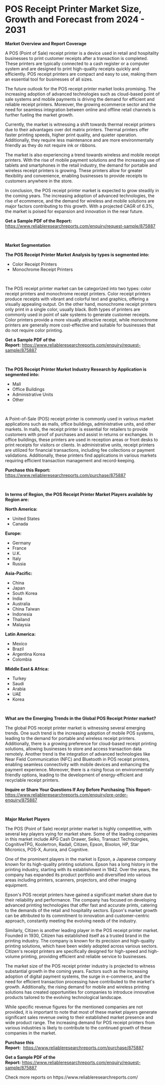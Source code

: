 <p><h1>POS Receipt Printer Market Size, Growth and Forecast from 2024 - 2031</h1></p><p><strong>Market Overview and Report Coverage</strong></p>
<p><p>A POS (Point of Sale) receipt printer is a device used in retail and hospitality businesses to print customer receipts after a transaction is completed. These printers are typically connected to a cash register or a computer system and are designed to print high-quality receipts quickly and efficiently. POS receipt printers are compact and easy to use, making them an essential tool for businesses of all sizes.</p><p>The future outlook for the POS receipt printer market looks promising. The increasing adoption of advanced technologies such as cloud-based point of sale systems and mobile payments is driving the demand for efficient and reliable receipt printers. Moreover, the growing ecommerce sector and the need for seamless integration between online and offline retail channels is further fueling the market growth.</p><p>Currently, the market is witnessing a shift towards thermal receipt printers due to their advantages over dot matrix printers. Thermal printers offer faster printing speeds, higher print quality, and quieter operation. Additionally, they require less maintenance and are more environmentally friendly as they do not require ink or ribbons.</p><p>The market is also experiencing a trend towards wireless and mobile receipt printers. With the rise of mobile payment solutions and the increasing use of tablets and smartphones in the retail industry, the demand for portable and wireless receipt printers is growing. These printers allow for greater flexibility and convenience, enabling businesses to provide receipts to customers anywhere in the store.</p><p>In conclusion, the POS receipt printer market is expected to grow steadily in the coming years. The increasing adoption of advanced technologies, the rise of ecommerce, and the demand for wireless and mobile solutions are major factors contributing to this growth. With a projected CAGR of 6.3%, the market is poised for expansion and innovation in the near future.</p></p>
<p><strong>Get a Sample PDF of the Report:</strong> <a href="https://www.reliableresearchreports.com/enquiry/request-sample/875887">https://www.reliableresearchreports.com/enquiry/request-sample/875887</a></p>
<p>&nbsp;</p>
<p><strong>Market Segmentation</strong></p>
<p><strong>The POS Receipt Printer Market Analysis by types is segmented into:</strong></p>
<p><ul><li>Color Receipt Printers</li><li>Monochrome Receipt Printers</li></ul></p>
<p>&nbsp;</p>
<p><p>The POS receipt printer market can be categorized into two types: color receipt printers and monochrome receipt printers. Color receipt printers produce receipts with vibrant and colorful text and graphics, offering a visually appealing output. On the other hand, monochrome receipt printers only print in a single color, usually black. Both types of printers are commonly used in point of sale systems to generate customer receipts. Color printers provide a more visually attractive receipt, while monochrome printers are generally more cost-effective and suitable for businesses that do not require color printing.</p></p>
<p><strong>Get a Sample PDF of the Report:</strong>&nbsp;<a href="https://www.reliableresearchreports.com/enquiry/request-sample/875887">https://www.reliableresearchreports.com/enquiry/request-sample/875887</a></p>
<p>&nbsp;</p>
<p><strong>The POS Receipt Printer Market Industry Research by Application is segmented into:</strong></p>
<p><ul><li>Mall</li><li>Office Buildings</li><li>Administrative Units</li><li>Other</li></ul></p>
<p>&nbsp;</p>
<p><p>A Point-of-Sale (POS) receipt printer is commonly used in various market applications such as malls, office buildings, administrative units, and other markets. In malls, the receipt printer is essential for retailers to provide customers with proof of purchases and assist in returns or exchanges. In office buildings, these printers are used in reception areas or front desks to print receipts for visitors or clients. In administrative units, receipt printers are utilized for financial transactions, including fee collections or payment validations. Additionally, these printers find applications in various markets requiring efficient transaction management and record-keeping.</p></p>
<p><strong>Purchase this Report:</strong>&nbsp; <a href="https://www.reliableresearchreports.com/purchase/875887">https://www.reliableresearchreports.com/purchase/875887</a></p>
<p>&nbsp;</p>
<p><strong>In terms of Region, the POS Receipt Printer Market Players available by Region are:</strong></p>
<p>
    <p> <strong> North America: </strong>
        <ul>
            <li>United States</li>
            <li>Canada</li>
        </ul>
        </p> 
    <p> <strong> Europe: </strong>
        <ul>
            <li>Germany</li>
            <li>France</li>
            <li>U.K.</li>
            <li>Italy</li>
            <li>Russia</li>
        </ul>
        </p> 
    <p> <strong> Asia-Pacific: </strong>
        <ul>
            <li>China</li>
            <li>Japan</li>
            <li>South Korea</li>
            <li>India</li>
            <li>Australia</li>
            <li>China Taiwan</li>
            <li>Indonesia</li>
            <li>Thailand</li>
            <li>Malaysia</li>
        </ul>
        </p> 
    <p> <strong> Latin America: </strong>
        <ul>
            <li>Mexico</li>
            <li>Brazil</li>
            <li>Argentina Korea</li>
            <li>Colombia</li>
        </ul>
        </p> 
    <p> <strong> Middle East & Africa: </strong>
        <ul>
            <li>Turkey</li>
            <li>Saudi</li>
            <li>Arabia</li>
            <li>UAE</li>
            <li>Korea</li>
        </ul>
    </p>
    </p>
<p>&nbsp;</p>
<p><strong>What are the Emerging Trends in the Global POS Receipt Printer market?</strong></p>
<p><p>The global POS receipt printer market is witnessing several emerging trends. One such trend is the increasing adoption of mobile POS systems, leading to the demand for portable and wireless receipt printers. Additionally, there is a growing preference for cloud-based receipt printing solutions, allowing businesses to store and access transaction data remotely. Another trend is the integration of advanced technologies like Near Field Communication (NFC) and Bluetooth in POS receipt printers, enabling seamless connectivity with mobile devices and enhancing the payment experience. Moreover, there is a rising focus on environmentally friendly options, leading to the development of energy-efficient and recyclable receipt printers.</p></p>
<p><strong>Inquire or Share Your Questions If Any Before Purchasing This Report</strong>- <a href="https://www.reliableresearchreports.com/enquiry/pre-order-enquiry/875887">https://www.reliableresearchreports.com/enquiry/pre-order-enquiry/875887</a></p>
<p>&nbsp;</p>
<p><strong>Major Market Players</strong></p>
<p><p>The POS (Point of Sale) receipt printer market is highly competitive, with several key players vying for market share. Some of the leading companies in this market include APG Cash Drawer, Seiko, Transact Technologies, CognitiveTPG, Koolertron, Radall, Citizen, Epson, Bixolon, HP, Star Micronics, POS-X, Aurora, and Cognitive.</p><p>One of the prominent players in the market is Epson, a Japanese company known for its high-quality printing solutions. Epson has a long history in the printing industry, starting with its establishment in 1942. Over the years, the company has expanded its product portfolio and diversified into various areas including printers, scanners, projectors, and other imaging equipment.</p><p>Epson's POS receipt printers have gained a significant market share due to their reliability and performance. The company has focused on developing advanced printing technologies that offer fast and accurate prints, catering to the demands of the retail and hospitality sectors. Epson's market growth can be attributed to its commitment to innovation and customer-centric approach, constantly meeting the evolving needs of the industry.</p><p>Similarly, Citizen is another leading player in the POS receipt printer market. Founded in 1930, Citizen has established itself as a trusted brand in the printing industry. The company is known for its precision and high-quality printing solutions, which have been widely adopted across various sectors. Citizen's receipt printers are specifically designed for high-speed and high-volume printing, providing efficient and reliable service to businesses.</p><p>The market size of the POS receipt printer industry is projected to witness substantial growth in the coming years. Factors such as the increasing adoption of digital payment systems, the surge in e-commerce, and the need for efficient transaction processing have contributed to the market's growth. Additionally, the rising demand for mobile and wireless printing solutions has created opportunities for companies to introduce innovative products tailored to the evolving technological landscape.</p><p>While specific revenue figures for the mentioned companies are not provided, it is important to note that most of these market players generate significant sales revenue owing to their established market presence and wide product range. The increasing demand for POS receipt printers from various industries is likely to contribute to the continued growth of these companies in the market.</p></p>
<p><strong>Purchase this Report:</strong>&nbsp;&nbsp;<a href="https://www.reliableresearchreports.com/purchase/875887">https://www.reliableresearchreports.com/purchase/875887</a></p>
<p></p>
<p><strong>Get a Sample PDF of the Report:</strong>&nbsp;<a href="https://www.reliableresearchreports.com/enquiry/request-sample/875887">https://www.reliableresearchreports.com/enquiry/request-sample/875887</a></p>
<p>Check more reports on https://www.reliableresearchreports.com/</p>